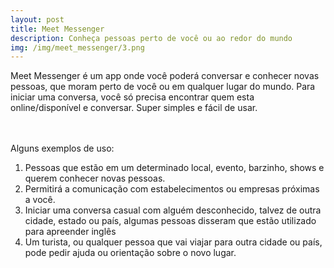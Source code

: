 ```yaml
---
layout: post
title: Meet Messenger
description: Conheça pessoas perto de você ou ao redor do mundo
img: /img/meet_messenger/3.png
---
```


Meet Messenger é um app onde você poderá conversar e conhecer novas pessoas, que moram perto de você ou em qualquer lugar do mundo. Para iniciar uma conversa, você só precisa encontrar quem esta online/disponível e conversar. Super simples e fácil de usar.

<div class="img_row">
	<img class="col one" src="{{ site.baseurl }}/img/meet_messenger/1.png" alt="" title="example image"/>
	<img class="col one" src="{{ site.baseurl }}/img/meet_messenger/2.png" alt="" title="example image"/>
	<img class="col one" src="{{ site.baseurl }}/img/meet_messenger/3.png" alt="" title="example image"/>
</div>
<br/>
Alguns exemplos de uso:

1. Pessoas que estão em um determinado local, evento, barzinho, shows e queremconhecer novas pessoas.1. Permitirá a comunicação com estabelecimentos ou empresas próximas a você.1. Iniciar uma conversa casual com alguém desconhecido, talvez de outra cidade,estado ou país, algumas pessoas disseram que estão utilizado para apreenderinglês1. Um turista, ou qualquer pessoa que vai viajar para outra cidade ou país, pode pedirajuda ou orientação sobre o novo lugar.

<div class="img_row">
	<img class="col three" src="{{ site.baseurl }}/img/meet_messenger/4.png" alt="" title="example image"/>
</div>
